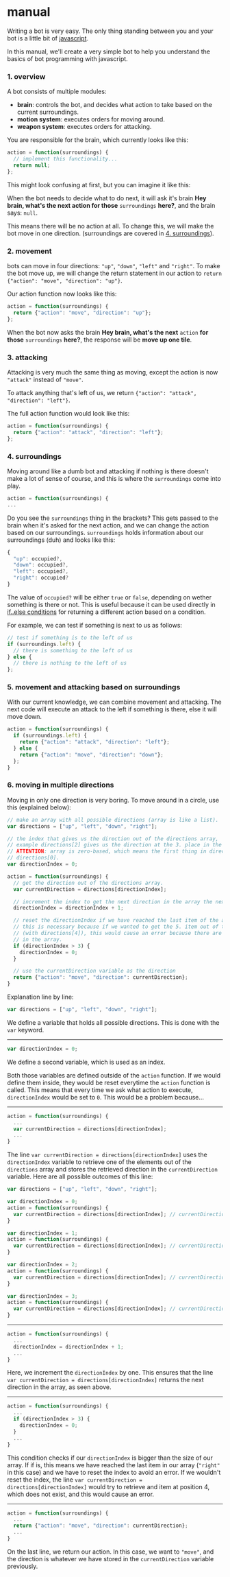 # manual

Writing a bot is very easy. The only thing standing between you and your bot is a little bit of [javascript](http://www.w3schools.com/js/DEFAULT.asp).

In this manual, we'll create a very simple bot to help you understand the basics of bot programming with javascript.

### 1. overview
A bot consists of multiple modules:

* __brain__: controls the bot, and decides what action to take based on the current surroundings.
* __motion system__: executes orders for moving around.
* __weapon system__: executes orders for attacking.

You are responsible for the brain, which currently looks like this:

```javascript
action = function(surroundings) {
  // implement this functionality...
  return null;
};
```

This might look confusing at first, but you can imagine it like this:

When the bot needs to decide what to do next, it will ask it's brain __Hey brain, what's the next action for those__ `surroundings` __here?__,
and the brain says: `null`.

This means there will be no action at all. To change this, we will make the bot move in one direction. (surroundings are covered in [4. surroundings](#label-4.+surroundings)).

### 2. movement

bots can move in four directions: `"up"`, `"down"`, `"left"` and `"right"`.
To make the bot move up, we will change the return statement in our action to `return {"action": "move", "direction": "up"}`.

Our action function now looks like this:

```javascript
action = function(surroundings) {
  return {"action": "move", "direction": "up"};
};
```

When the bot now asks the brain __Hey brain, what's the next__ `action` __for those__ `surroundings` __here?__,
the response will be __move up one tile__.

### 3. attacking

Attacking is very much the same thing as moving, except the action is now `"attack"` instead of `"move"`.

To attack anything that's left of us, we return `{"action": "attack", "direction": "left"}`.

The full action function would look like this:

```javascript
action = function(surroundings) {
  return {"action": "attack", "direction": "left"};
};
```

### 4. surroundings

Moving around like a dumb bot and attacking if nothing is there doesn't make a lot of sense of course, and this is where the `surroundings` come into play.

```javascript
action = function(surroundings) {
...
```

Do you see the `surroundings` thing in the brackets? This gets passed to the brain when it's asked for the next action,
and we can change the action based on our surroundings.
`surroundings` holds information about our surroundings (duh) and looks like this:

```javascript
{
  "up": occupied?,
  "down": occupied?,
  "left": occupied?,
  "right": occupied?
}
```

The value of `occupied?` will be either `true` or `false`, depending on wether something is there or not. This is useful because it can be used directly in [if..else conditions](http://www.w3schools.com/js/js_if_else.asp) for returning a different action based on a condition.

For example, we can test if something is next to us as follows:

```javascript
// test if something is to the left of us
if (surroundings.left) {
  // there is something to the left of us
} else {
  // there is nothing to the left of us
};
```

### 5. movement and attacking based on surroundings

With our current knowledge, we can combine movement and attacking. The next code will execute an attack to the left if something is there, else it will move down.

```javascript
action = function(surroundings) {
  if (surroundings.left) {
    return {"action": "attack", "direction": "left"};
  } else {
    return {"action": "move", "direction": "down"};
  };
}
```

### 6. moving in multiple directions

Moving in only one direction is very boring. To move around in a circle, use this (explained below):

```javascript
// make an array with all possible directions (array is like a list).
var directions = ["up", "left", "down", "right"];

// the index that gives us the direction out of the directions array,
// example directions[2] gives us the direction at the 3. place in the array.
// ATTENTION: array is zero-based, which means the first thing in directions is at
// directions[0].
var directionIndex = 0;

action = function(surroundings) {
  // get the direction out of the directions array.
  var currentDirection = directions[directionIndex];

  // increment the index to get the next direction in the array the next time we use it.
  directionIndex = directionIndex + 1;

  // reset the directionIndex if we have reached the last item of the array.
  // this is necessary because if we wanted to get the 5. item out of the array
  // (with directions[4]), this would cause an error because there are only 4 item
  // in the array.
  if (directionIndex > 3) {
    directionIndex = 0;
  }

  // use the currentDirection variable as the direction
  return {"action": "move", "direction": currentDirection};
}
```
Explanation line by line:


```javascript
var directions = ["up", "left", "down", "right"];
```
We define a variable that holds all possible directions. This is done with the `var` keyword.

---

```javascript
var directionIndex = 0;
```
We define a second variable, which is used as an index.

Both those variables are defined outside of the `action` function. If we would define them inside, they would be reset everytime the `action` function is called.
This means that every time we ask what action to execute, `directionIndex` would be set to `0`. This would be a problem because...

---

```javascript
action = function(surroundings) {
  ...
  var currentDirection = directions[directionIndex];
  ...
}
```

The line `var currentDirection = directions[directionIndex]` uses the `directionIndex` variable to retrieve one of the elements out of the `directions` array and stores the retrieved direction in the `currentDirection` variable. Here are all possible outcomes of this line:

```javascript
var directions = ["up", "left", "down", "right"];

var directionIndex = 0;
action = function(surroundings) {
  var currentDirection = directions[directionIndex]; // currentDirection is "up"
}

var directionIndex = 1;
action = function(surroundings) {
  var currentDirection = directions[directionIndex]; // currentDirection is "left"
}

var directionIndex = 2;
action = function(surroundings) {
  var currentDirection = directions[directionIndex]; // currentDirection is "down"
}

var directionIndex = 3;
action = function(surroundings) {
  var currentDirection = directions[directionIndex]; // currentDirection is "right"
}
```
---

```javascript
action = function(surroundings) {
  ...
  directionIndex = directionIndex + 1;
  ...
}
```
Here, we increment the `directionIndex` by one. This ensures that the line `var currentDirection = directions[directionIndex]`
returns the next direction in the array, as seen above.

---

```javascript
action = function(surroundings) {
  ...
  if (directionIndex > 3) {
    directionIndex = 0;
  }
  ...
}
```
This condition checks if our `directionIndex` is bigger than the size of our array. If if is, this means we have reached
the last item in our array (`"right"` in this case) and we have to reset the index to avoid an error. If we wouldn't reset the index,
the line `var currentDirection = directions[directionIndex]` would try to retrieve and item at position 4, which does not exist,
and this would cause an error.

---

```javascript
action = function(surroundings) {
  ...
  return {"action": "move", "direction": currentDirection};
  ...
}
```
On the last line, we return our action. In this case, we want to `"move"`, and the direction is whatever we have stored in the `currentDirection`
variable previously.
